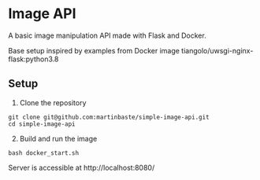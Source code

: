 # Image API

A basic image manipulation API made with Flask and Docker.

Base setup inspired by examples from Docker image tiangolo/uwsgi-nginx-flask:python3.8

## Setup

1. Clone the repository

```
git clone git@github.com:martinbaste/simple-image-api.git
cd simple-image-api
```

2. Build and run the image

```
bash docker_start.sh
```

Server is accessible at http://localhost:8080/

